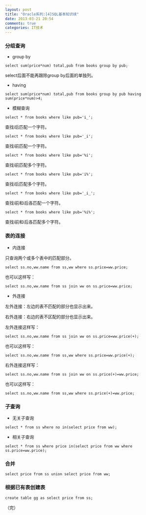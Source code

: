 ```yaml
---
layout: post
title: "Oracle系列:[4]SQL基本知识续"
date: 2013-03-21 20:54
comments: true
categories: IT技术
---
```

### 分组查询
- group by

```
select sum(price*num) total,pub from books group by pub;
```

select后面不能再跟除group by后面的单独列。

- having

```
select sum(price*num) total,pub from books group by pub having sum(price*num)>4;
```

- 模糊查询

```
select * from books where like pub='i_';
```

查找i后匹配一个字符。

<!-- more -->

```
select * from books where like pub='_i';
```

查找i前匹配一个字符。

```
select * from books where like pub='%i';
```

查找i前匹配多个字符。

```
select * from books where like pub='i%';
```

查找i后匹配多个字符。

```
select * from books where like pub='_i_';
```

查找i前和i后各匹配一个字符。

```
select * from books where like pub='%i%';
```

查找i前和i后各匹配多个字符。

### 表的连接
- 内连接

只查询两个或多个表中的匹配部分。

```
select ss.no,ww.name from ss,ww where ss.price=ww.price;
```

也可以这样写：

```
select ss.no,ww.name from ss join ww on ss.price=ww.price;
```

- 外连接

左外连接：左边的表不匹配的部分也显示出来。

右外连接：右边的表不区配的部分也显示出来。

左外连接这样写：

```
select ss.no,ww.name from ss join ww on ss.price=ww.price(+);
```

也可以这样写：

```
select ss.no,ww.name from ss,ww where ss.price=ww.price(+);
```

右外连接这样写：

```
select ss.no,ww.name from ss join ww on ss.price(+)=ww.price;
```

也可以这样写：

```
select ss.no,ww.name from ss,ww where ss.price(+)=ww.price;
```

### 子查询
- 无关子查询

```
select * from ss where no in(select price from ww);
```

- 相关子查询

```
select * from ss where price in(select price from ww where ss.price=ww.price);
```

### 合并

```
select price from ss union select price from ww;
```

### 根据已有表创建表

```
create table gg as select price from ss;
```

（完）
